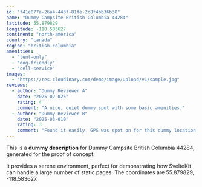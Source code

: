 ```yaml
---
id: "f41e077a-26a4-443f-81fe-2c8f4bb36b38"
name: "Dummy Campsite British Columbia 44284"
latitude: 55.879829
longitude: -118.583627
continent: "north-america"
country: "canada"
region: "british-columbia"
amenities:
  - "tent-only"
  - "dog-friendly"
  - "cell-service"
images:
  - "https://res.cloudinary.com/demo/image/upload/v1/sample.jpg"
reviews:
  - author: "Dummy Reviewer A"
    date: "2025-02-025"
    rating: 4
    comment: "A nice, quiet dummy spot with some basic amenities."
  - author: "Dummy Reviewer B"
    date: "2025-03-010"
    rating: 3
    comment: "Found it easily. GPS was spot on for this dummy location."
---
```


This is a **dummy description** for Dummy Campsite British Columbia 44284, generated for the proof of concept.

It provides a serene environment, perfect for demonstrating how SvelteKit can handle a large number of static pages. The coordinates are 55.879829, -118.583627.
